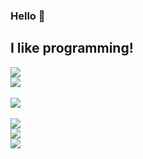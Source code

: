 ### Hello 👋
## I like programming!


<div style="display: flex; flex-direction: column;">
  <a href="https://skillicons.dev">
    <img src="https://skillicons.dev/icons?i=py,js,css,html,react,node,tailwind" />
  </a>
  <a href="https://github.com/anuraghazra/github-readme-stats">
    <img src="https://github-readme-stats.vercel.app/api/top-langs/?username=erihedDev&layout=compact&hide=c,cmake,php,vim+script,objective-c,roff,makefile,lua,c%2B%2B,batchfile&theme=synthwave&langs_count=10&hide_border=true" />
  </a>
  </br
  <a href="https://github.com/anuraghazra/github-readme-stats">
    <img src="https://github-readme-stats.vercel.app/api?username=erihedDev&show_icons=true&theme=synthwave&count_private=true&hide_border=true" />
  </a>
</div>
</br
<a href="https://skillicons.dev">
  <img src="https://skillicons.dev/icons?i=py,js,css,html,react,node,tailwind" />
</a>
</br




<a href="https://github.com/anuraghazra/github-readme-stats">
  <img src="https://github-readme-stats.vercel.app/api/top-langs/?username=erihedDev&layout=compact&hide=c,cmake,php,vim+script,objective-c,roff,makefile,lua,c%2B%2B,batchfile&theme=synthwave&langs_count=10&hide_border=true" />
</a>
</br
<a href="https://github.com/anuraghazra/github-readme-stats">
  <img src="https://github-readme-stats.vercel.app/api?username=erihedDev&show_icons=true&theme=synthwave&count_private=true&hide_border=true" />
</a>
